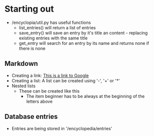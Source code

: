 
# Starting out

* /encyclopia/util.py has useful functions
  * list_entries() will return a list of entries
  * save_entry() will save an entry by it's title an content - replacing existing entries with the same title
  * get_entry will search for an entry by its name and returns none if there is none

## Markdown

* Creating a link: [This is a link to Google](https://google.com)
* Creating a list: A list can be created using '-', '+' or '*'
* Nested lists
  * These can be created like this
    * The item beginner has to be always at the beginning of the letters above

## Database entries

* Entries are being stored in '/encyclopedia/entries'
